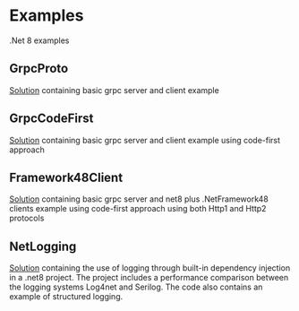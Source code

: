 # Examples
.Net 8 examples

## GrpcProto
[Solution](GrpcProto/README.md) containing basic grpc server and client example

## GrpcCodeFirst
[Solution](GrpcCodeFirst/README.md) containing basic grpc server and client example using code-first approach

## Framework48Client
[Solution](Framework48Client/README.md) containing basic grpc server and net8 plus .NetFramework48 clients example using code-first approach using both Http1 and Http2 protocols

## NetLogging
[Solution](NetLogging/README.md) containing the use of logging through built-in dependency injection in a .net8 project. The project includes a performance comparison between the logging systems Log4net and Serilog. The code also contains an example of structured logging.
